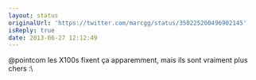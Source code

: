 ```yaml
---
layout: status
originalUrl: 'https://twitter.com/marcgg/status/350225200496902145'
isReply: true
date: 2013-06-27 12:12:49
---
```


@pointcom les X100s fixent ça apparemment, mais ils sont vraiment plus chers :\
